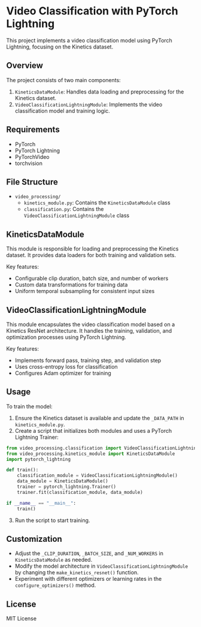 # Video Classification with PyTorch Lightning

This project implements a video classification model using PyTorch Lightning, focusing on the Kinetics dataset.

## Overview

The project consists of two main components:

1. `KineticsDataModule`: Handles data loading and preprocessing for the Kinetics dataset.
2. `VideoClassificationLightningModule`: Implements the video classification model and training logic.

## Requirements

- PyTorch
- PyTorch Lightning
- PyTorchVideo
- torchvision

## File Structure

- `video_processing/`
  - `kinetics_module.py`: Contains the `KineticsDataModule` class
  - `classification.py`: Contains the `VideoClassificationLightningModule` class

## KineticsDataModule

This module is responsible for loading and preprocessing the Kinetics dataset. It provides data loaders for both training and validation sets.

Key features:
- Configurable clip duration, batch size, and number of workers
- Custom data transformations for training data
- Uniform temporal subsampling for consistent input sizes

## VideoClassificationLightningModule

This module encapsulates the video classification model based on a Kinetics ResNet architecture. It handles the training, validation, and optimization processes using PyTorch Lightning.

Key features:
- Implements forward pass, training step, and validation step
- Uses cross-entropy loss for classification
- Configures Adam optimizer for training

## Usage

To train the model:

1. Ensure the Kinetics dataset is available and update the `_DATA_PATH` in `kinetics_module.py`.
2. Create a script that initializes both modules and uses a PyTorch Lightning Trainer:

```python
from video_processing.classification import VideoClassificationLightningModule
from video_processing.kinetics_module import KineticsDataModule
import pytorch_lightning

def train():
    classification_module = VideoClassificationLightningModule()
    data_module = KineticsDataModule()
    trainer = pytorch_lightning.Trainer()
    trainer.fit(classification_module, data_module)

if __name__ == "__main__":
    train()
```

3. Run the script to start training.

## Customization

- Adjust the `_CLIP_DURATION`, `_BATCH_SIZE`, and `_NUM_WORKERS` in `KineticsDataModule` as needed.
- Modify the model architecture in `VideoClassificationLightningModule` by changing the `make_kinetics_resnet()` function.
- Experiment with different optimizers or learning rates in the `configure_optimizers()` method.

## License

MIT License
